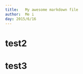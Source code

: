 ```yaml
---
title:   My awesome markdown file
author:  Me i  
day: 2015/6/16 
--- 
```

 
# test2              

# test3